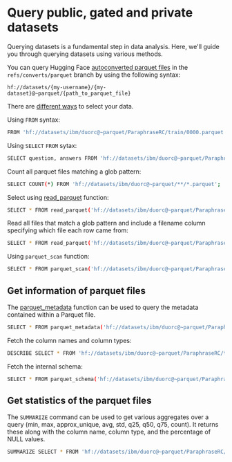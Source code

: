 # Query public, gated and private datasets

Querying datasets is a fundamental step in data analysis. Here, we'll guide you through querying datasets using various methods.

You can query Hugging Face [autoconverted parquet files](https://huggingface.co/docs/datasets-server/en/parquet#conversion-to-parquet) in the `refs/converts/parquet` branch by using the following syntax:


```plaintext
hf://datasets/{my-username}/{my-dataset}@~parquet/{path_to_parquet_file} 
```

There are [different ways](https://duckdb.org/docs/data/parquet/overview.html) to select your data.

Using `FROM` syntax:
```bash
FROM 'hf://datasets/ibm/duorc@~parquet/ParaphraseRC/train/0000.parquet';
```

Using `SELECT` `FROM` sytax:

```bash
SELECT question, answers FROM 'hf://datasets/ibm/duorc@~parquet/ParaphraseRC/train/0000.parquet' LIMIT 10;
```

Count all parquet files matching a glob pattern:

```bash
SELECT COUNT(*) FROM 'hf://datasets/ibm/duorc@~parquet/**/*.parquet';
```

Select using [read_parquet](https://duckdb.org/docs/guides/file_formats/query_parquet.html) function:

```bash
SELECT * FROM read_parquet('hf://datasets/ibm/duorc@~parquet/ParaphraseRC/**/*.parquet') LIMIT 10;
```

Read all files that match a glob pattern and include a filename column specifying which file each row came from:

```bash
SELECT * FROM read_parquet('hf://datasets/ibm/duorc@~parquet/ParaphraseRC/**/*.parquet', filename = true) LIMIT 10;
```

Using `parquet_scan` function:

```bash
SELECT * FROM parquet_scan('hf://datasets/ibm/duorc@~parquet/ParaphraseRC/**/*.parquet') LIMIT 10;
```

## Get information of parquet files

The [parquet_metadata]((https://duckdb.org/docs/data/parquet/metadata.html)) function can be used to query the metadata contained within a Parquet file.

```bash
SELECT * FROM parquet_metadata('hf://datasets/ibm/duorc@~parquet/ParaphraseRC/train/0000.parquet');
```

Fetch the column names and column types:

```bash
DESCRIBE SELECT * FROM 'hf://datasets/ibm/duorc@~parquet/ParaphraseRC/train/0000.parquet';
```

Fetch the internal schema:

```bash
SELECT * FROM parquet_schema('hf://datasets/ibm/duorc@~parquet/ParaphraseRC/train/0000.parquet');
```

## Get statistics of the parquet files

The `SUMMARIZE` command can be used to get various aggregates over a query (min, max, approx_unique, avg, std, q25, q50, q75, count). It returns these along with the column name, column type, and the percentage of NULL values.

```bash
SUMMARIZE SELECT * FROM 'hf://datasets/ibm/duorc@~parquet/ParaphraseRC/train/0000.parquet';
```
